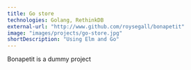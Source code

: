 ```yaml
---
title: Go store
technologies: Golang, RethinkDB
external-url: "http://www.github.com/roysegall/bonapetit"
image: "images/projects/go-store.jpg"
shortDescription: "Using Elm and Go"
---
```


Bonapetit is a dummy project
